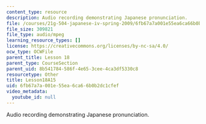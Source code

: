 ```yaml
---
content_type: resource
description: Audio recording demonstrating Japanese pronunciation.
file: /courses/21g-504-japanese-iv-spring-2009/6fb67a7a001e55ea6ca66b0b2dc1cfef_Lesson18A15.mp3
file_size: 309821
file_type: audio/mpeg
learning_resource_types: []
license: https://creativecommons.org/licenses/by-nc-sa/4.0/
ocw_type: OCWFile
parent_title: Lesson 18
parent_type: CourseSection
parent_uid: 8b541784-586f-4e65-3cee-4ca3df5330c8
resourcetype: Other
title: Lesson18A15
uid: 6fb67a7a-001e-55ea-6ca6-6b0b2dc1cfef
video_metadata:
  youtube_id: null
---
```

Audio recording demonstrating Japanese pronunciation.